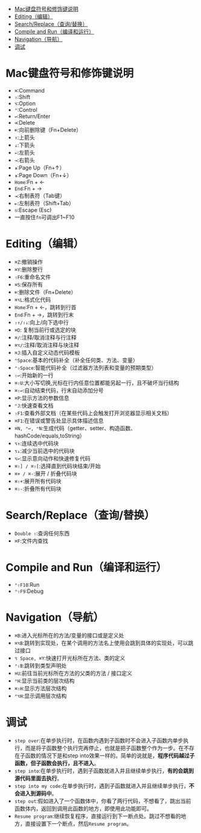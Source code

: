 <!-- TOC -->

- [Mac键盘符号和修饰键说明](#mac键盘符号和修饰键说明)
- [Editing（编辑）](#editing编辑)
- [Search/Replace（查询/替换）](#searchreplace查询替换)
- [Compile and Run（编译和运行）](#compile-and-run编译和运行)
- [Navigation（导航）](#navigation导航)
- [调试](#调试)

<!-- /TOC -->
# Mac键盘符号和修饰键说明
  - `⌘`:Command
  - `⇧`:Shift
  - `⌥`:Option
  - `⌃`:Control
  - `↩︎`:Return/Enter
  - `⌫`:Delete
  - `⌦`:向前删除键（Fn+Delete）
  - `↑`:上箭头
  - `↓`:下箭头
  - `←`:左箭头
  - `→`:右箭头
  - `⇞`:Page Up（Fn+↑）
  - `⇟`:Page Down（Fn+↓）
  - `Home`:Fn + ←
  - `End`:Fn + →
  - `⇥`:右制表符（Tab键）
  - `⇤`:左制表符（Shift+Tab）
  - `⎋`:Escape (Esc)
  - 一直按住`fn`可调出F1~F10
# Editing（编辑）
  - `⌘Z`:撤销操作
  - `⌘Y`:删除整行
  - `⇧F6`:重命名文件
  - `⌘S`:保存所有
  - `⌦`:删除文件（Fn+Delete）
  - `⌘⌥L`:格式化代码
  - `Home`:Fn + ←，跳转到行首
  - `End`:Fn + →，跳转到行末
  - `⇧↑/⇧↓`:向上/向下选中行
  - `⌘D`: 复制当前行或选定的块
  - `⌘/`:注释/取消注释与行注释
  - `⌘⌥/`:注释/取消注释与块注释
  - `⌘J`:插入自定义动态代码模板
  - `⌃Space`:基本的代码补全（补全任何类、方法、变量）
  - `⌃⇧Space`:智能代码补全（过滤器方法列表和变量的预期类型）
  - `⇧↩`:开始新的一行
  - `⌘⇧U`:大小写切换,光标在行内任意位置都能另起一行，且不破坏当行结构
  - `⌘⇧↩`:自动结束代码，行末自动添加分号
  - `⌘P`:显示方法的参数信息
  - `⌃J`:快速查看文档
  - `⇧F1`:查看外部文档（在某些代码上会触发打开浏览器显示相关文档）
  - `⌘F1`:在错误或警告处显示具体描述信息
  - `⌘N, ⌃↩, ⌃N`:生成代码（getter、setter、构造函数、hashCode/equals,toString）
  - `⌥↑`:连续选中代码块
  - `⌥↓`:减少当前选中的代码块
  - `⌥↩`:显示意向动作和快速修复代码
  - `⌘⇧] / ⌘⇧[`:选择直到代码块结束/开始
  - `⌘+ / ⌘-`:展开 / 折叠代码块
  - `⌘⇧+`:展开所有代码块
  - `⌘⇧-`:折叠所有代码块
# Search/Replace（查询/替换）
  - `Double ⇧`:查询任何东西
  - `⌘F`:文件内查找
# Compile and Run（编译和运行）
  - `⌃⇧F10`:Run
  - `⌃⇧F9`:Debug
# Navigation（导航）
  - `⌘B`:进入光标所在的方法/变量的接口或是定义处
  - `⌘⌥B`:跳转到实现处，在某个调用的方法名上使用会跳到具体的实现处，可以跳过接口
  - `⌥ Space, ⌘Y`:快速打开光标所在方法、类的定义
  - `⌃⇧B`:跳转到类型声明处
  - `⌘U`:前往当前光标所在方法的父类的方法 / 接口定义
  - `⌃H`:显示当前类的层次结构
  - `⌘⇧H`:显示方法层次结构
  - `⌃⌥H`:显示调用层次结构
# 调试
  - `step over`:在单步执行时，在函数内遇到子函数时不会进入子函数内单步执行，而是将子函数整个执行完再停止，也就是把子函数整个作为一步。在不存在子函数的情况下是和step into效果一样的。简单的说就是，**程序代码越过子函数，但子函数会执行，且不进入**。
  - `step into`:在单步执行时，遇到子函数就进入并且继续单步执行，**有的会跳到源代码里面去执行**。
  - `step into my code`:在单步执行时，遇到子函数就进入并且继续单步执行，**不会进入到源码中**。
  - `step out`:假如进入了一个函数体中，你看了两行代码，不想看了，跳出当前函数体内，返回到调用此函数的地方，即使用此功能即可。
  - `Resume program`:继续恢复程序，直接运行到下一断点处。跳过不想看的地方，直接设置下一个断点，然后`Resume program`。
